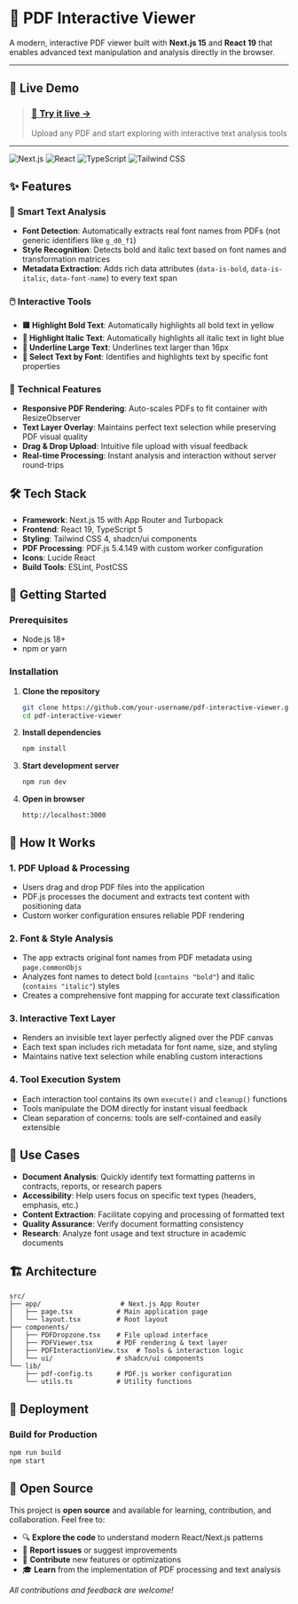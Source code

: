# 📄 PDF Interactive Viewer

A modern, interactive PDF viewer built with **Next.js 15** and **React 19** that enables advanced text manipulation and analysis directly in the browser.

---

## 🌟 Live Demo

> ### **[🚀 Try it live →](https://pdf-interactive-viewer.vercel.app)**
> Upload any PDF and start exploring with interactive text analysis tools

---

![Next.js](https://img.shields.io/badge/Next.js-15.5.4-black?style=flat-square&logo=next.js)
![React](https://img.shields.io/badge/React-19.1.0-blue?style=flat-square&logo=react)
![TypeScript](https://img.shields.io/badge/TypeScript-5.x-blue?style=flat-square&logo=typescript)
![Tailwind CSS](https://img.shields.io/badge/Tailwind_CSS-4.x-38B2AC?style=flat-square&logo=tailwind-css)

## ✨ Features

### 🎯 **Smart Text Analysis**
- **Font Detection**: Automatically extracts real font names from PDFs (not generic identifiers like `g_d0_f1`)
- **Style Recognition**: Detects bold and italic text based on font names and transformation matrices
- **Metadata Extraction**: Adds rich data attributes (`data-is-bold`, `data-is-italic`, `data-font-name`) to every text span

### 🖱️ **Interactive Tools**
- **🟨 Highlight Bold Text**: Automatically highlights all bold text in yellow
- **🔵 Highlight Italic Text**: Automatically highlights all italic text in light blue  
- **📏 Underline Large Text**: Underlines text larger than 16px
- **🎨 Select Text by Font**: Identifies and highlights text by specific font properties

### 🔧 **Technical Features**
- **Responsive PDF Rendering**: Auto-scales PDFs to fit container with ResizeObserver
- **Text Layer Overlay**: Maintains perfect text selection while preserving PDF visual quality
- **Drag & Drop Upload**: Intuitive file upload with visual feedback
- **Real-time Processing**: Instant analysis and interaction without server round-trips

## 🛠️ Tech Stack

- **Framework**: Next.js 15 with App Router and Turbopack
- **Frontend**: React 19, TypeScript 5
- **Styling**: Tailwind CSS 4, shadcn/ui components
- **PDF Processing**: PDF.js 5.4.149 with custom worker configuration
- **Icons**: Lucide React
- **Build Tools**: ESLint, PostCSS

## 🚀 Getting Started

### Prerequisites
- Node.js 18+ 
- npm or yarn

### Installation

1. **Clone the repository**
   ```bash
   git clone https://github.com/your-username/pdf-interactive-viewer.git
   cd pdf-interactive-viewer
   ```

2. **Install dependencies**
   ```bash
   npm install
   ```

3. **Start development server**
   ```bash
   npm run dev
   ```

4. **Open in browser**
   ```
   http://localhost:3000
   ```

## 📖 How It Works

### 1. **PDF Upload & Processing**
- Users drag and drop PDF files into the application
- PDF.js processes the document and extracts text content with positioning data
- Custom worker configuration ensures reliable PDF rendering

### 2. **Font & Style Analysis** 
- The app extracts original font names from PDF metadata using `page.commonObjs`
- Analyzes font names to detect bold (`contains "bold"`) and italic (`contains "italic"`) styles
- Creates a comprehensive font mapping for accurate text classification

### 3. **Interactive Text Layer**
- Renders an invisible text layer perfectly aligned over the PDF canvas
- Each text span includes rich metadata for font name, size, and styling
- Maintains native text selection while enabling custom interactions

### 4. **Tool Execution System**
- Each interaction tool contains its own `execute()` and `cleanup()` functions
- Tools manipulate the DOM directly for instant visual feedback
- Clean separation of concerns: tools are self-contained and easily extensible

## 🎨 Use Cases

- **Document Analysis**: Quickly identify text formatting patterns in contracts, reports, or research papers
- **Accessibility**: Help users focus on specific text types (headers, emphasis, etc.)
- **Content Extraction**: Facilitate copying and processing of formatted text
- **Quality Assurance**: Verify document formatting consistency
- **Research**: Analyze font usage and text structure in academic documents

## 🏗️ Architecture

```
src/
├── app/                    # Next.js App Router
│   ├── page.tsx           # Main application page
│   └── layout.tsx         # Root layout
├── components/
│   ├── PDFDropzone.tsx    # File upload interface
│   ├── PDFViewer.tsx      # PDF rendering & text layer
│   ├── PDFInteractionView.tsx  # Tools & interaction logic
│   └── ui/                # shadcn/ui components
└── lib/
    ├── pdf-config.ts      # PDF.js worker configuration
    └── utils.ts           # Utility functions
```

## 🚀 Deployment

### Build for Production
```bash
npm run build
npm start
```

## 📝 Open Source

This project is **open source** and available for learning, contribution, and collaboration. Feel free to:
- 🔍 **Explore the code** to understand modern React/Next.js patterns
- 🐛 **Report issues** or suggest improvements
- 🤝 **Contribute** new features or optimizations
- 🎓 **Learn** from the implementation of PDF processing and text analysis

*All contributions and feedback are welcome!*